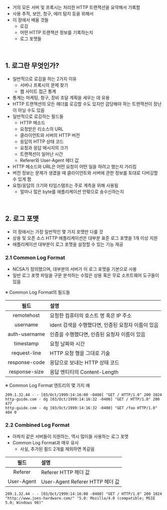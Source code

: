 - 거의 모든 서버 및 프록시는 처리한 HTTP 트랜잭션을 요약해서 기록함
- 사용 추적, 보안, 청구, 에러 탐지 등을 위해서
- 이 장에서 배울 것들
  - 로깅
  - 어떤 HTTP 트랜잭션 정보를 기록하는지
  - 로그 포맷들

<br>

## 1. 로그란 무엇인가?

- 일반적으로 로깅을 하는 2가지 이유
  - 서버나 프록시의 문제 찾기
  - 웹 사이트 접근 통계
- 통계는 마케팅, 청구, 장비 조달 계획을 세우는 데 유용
- HTTP 트랜잭션의 모든 헤더를 로깅할 수도 있지만 감당해야 하는 트랜잭션이 장난이 아닐 수도 있음
- 일반적으로 로깅하는 필드들
  - HTTP 메소드
  - 요청받은 리소스의 URL
  - 클라이언트와 서버의 HTTP 버전
  - 응답의 HTTP 상태 코드
  - 요청과 응답 메시지의 크기
  - 트랜잭션이 일어난 시간
  - Referer와 User-Agent 헤더 값
- HTTP 메소드와 URL은 어떤 요청이 어떤 일을 하려고 했는지 가리킴
- 버전 정보는 문제가 생겼을 때 클라이언트와 서버에 관한 정보를 토대로 디버깅할 수 있게 함
- 요청/응답의 크기와 타임스탬프는 주로 계측을 위해 사용됨
  - 얼마나 많은 byte를 애플리케이션 안팎으로 송수신하는지

<br>

## 2. 로그 포맷

- 이 장에서는 가장 일반적인 몇 가지 포맷만 다룰 것
- 상용 및 오픈 소스 HTTP 애플리케이션은 대부분 표준 로그 포맷을 1개 이상 지원
- 애플리케이션 대부분이 로그 포맷을 설정할 수 있는 기능 제공

### 2.1 Common Log Format

- NCSA가 정의했으며, 대부분의 서버가 이 로그 포맷을 기본으로 사용
- 일반 로그 포맷 파일을 구문 분석하는 수많은 상용 혹은 무료 소프트웨어 도구들이 있음

※ Common Log Format의 필드들

|     필드      | 설명                                               |
| :-----------: | :------------------------------------------------- |
|  remotehost   | 요청한 컴퓨터의 호스트 명 혹은 IP 주소             |
|   username    | ident 검색을 수행했다면, 인증된 요청자 이름이 있음 |
| auth-username | 인증을 수행했다면, 인증된 요청자 이름이 있음       |
|   timestamp   | 요청 날짜와 시간                                   |
| request-line  | HTTP 요청 행을 그대로 기술                         |
| response-code | 응답으로 보내는 HTTP 상태 코드                     |
| response-size | 응답 엔티티의 Content-Length                       |

※ Common Log Format 엔트리의 몇 가지 예

```
209.1.32.44 - - [03/Oct/1999:14:16:00 -0400] "GET / HTTP/1.0" 200 1024
http-guide.com - dg [03/Oct/1999:14:16:32 -0400] "GET / HTTP/1.0" 200 477
http-guide.com - dg [03/Oct/1999:14:16:32 -0400] "GET /foo HTTP/1.0" 404 0
```

### 2.2 Combined Log Format

- 아파치 같은 서버들이 지원하는, 역시 많이들 사용하는 로그 포맷
- Common Log Format과 매우 유사
  - 사실, 추가된 필드 2개를 제외하면 똑같음

|    필드    | 설명                            |
| :--------: | :------------------------------ |
|  Referer   | Referer HTTP 헤더 값            |
| User-Agent | User-Agent Referer HTTP 헤더 값 |

```
209.1.32.44 - - [03/Oct/1999:14:16:00 -0400] "GET / HTTP/1.0" 200 1024 "http://www.joes-hardware.com/" "5.0: Mozilla/4.0 (compatible; MSIE 5.0; Windows 98)"
```
